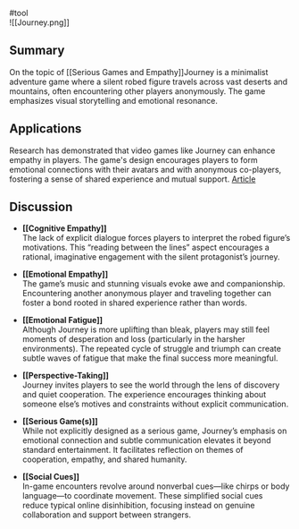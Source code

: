#tool  
![[Journey.png]]
## Summary

On the topic of [[Serious Games and Empathy]]Journey is a minimalist adventure game where a silent robed figure travels across vast deserts and mountains, often encountering other players anonymously. The game emphasizes visual storytelling and emotional resonance.

## Applications

Research has demonstrated that video games like Journey can enhance empathy in players. The game's design encourages players to form emotional connections with their avatars and with anonymous co-players, fostering a sense of shared experience and mutual support. [Article](https://peacemuseum.wp.st-andrews.ac.uk/2022/06/04/journey-visualising-peace-through-gaming/) 

## Discussion

- **[[Cognitive Empathy]]**  
    The lack of explicit dialogue forces players to interpret the robed figure’s motivations. This “reading between the lines” aspect encourages a rational, imaginative engagement with the silent protagonist’s journey.
    
- **[[Emotional Empathy]]**  
    The game’s music and stunning visuals evoke awe and companionship. Encountering another anonymous player and traveling together can foster a bond rooted in shared experience rather than words.
    
- **[[Emotional Fatigue]]**  
    Although Journey is more uplifting than bleak, players may still feel moments of desperation and loss (particularly in the harsher environments). The repeated cycle of struggle and triumph can create subtle waves of fatigue that make the final success more meaningful.
    
- **[[Perspective-Taking]]**  
    Journey invites players to see the world through the lens of discovery and quiet cooperation. The experience encourages thinking about someone else’s motives and constraints without explicit communication.
    
- **[[Serious Game(s)]]**  
    While not explicitly designed as a serious game, Journey’s emphasis on emotional connection and subtle communication elevates it beyond standard entertainment. It facilitates reflection on themes of cooperation, empathy, and shared humanity.
    
- **[[Social Cues]]**  
    In-game encounters revolve around nonverbal cues—like chirps or body language—to coordinate movement. These simplified social cues reduce typical online disinhibition, focusing instead on genuine collaboration and support between strangers.